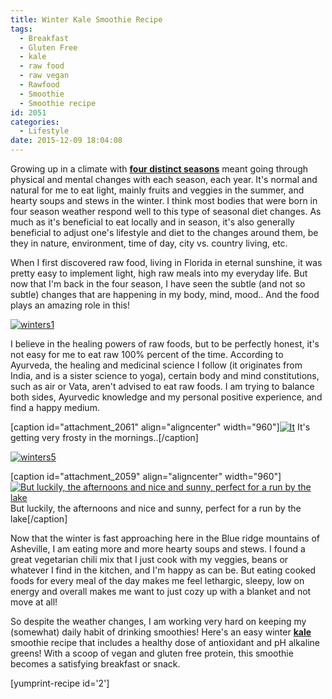 ```yaml
---
title: Winter Kale Smoothie Recipe
tags:
  - Breakfast
  - Gluten Free
  - kale
  - raw food
  - raw vegan
  - Rawfood
  - Smoothie
  - Smoothie recipe
id: 2051
categories:
  - Lifestyle
date: 2015-12-09 18:04:08
---
```


Growing up in a climate with **<span style="text-decoration: underline;">four distinct seasons</span>** meant going through physical and mental changes with each season, each year. It's normal and natural for me to eat light, mainly fruits and veggies in the summer, and hearty soups and stews in the winter. I think most bodies that were born in four season weather respond well to this type of seasonal diet changes. As much as it's beneficial to eat locally and in season, it's also generally beneficial to adjust one's lifestyle and diet to the changes around them, be they in nature, environment, time of day, city vs. country living, etc.

When I first discovered raw food, living in Florida in eternal sunshine, it was pretty easy to implement light, high raw meals into my everyday life. But now that I'm back in the four season, I have seen the subtle (and not so subtle) changes that are happening in my body, mind, mood.. And the food plays an amazing role in this!

[![winters1](http://girlintheraw.com/wp-content/uploads/2015/12/winters1-960x879.jpg)](http://girlintheraw.com/wp-content/uploads/2015/12/winters1.jpg)

I believe in the healing powers of raw foods, but to be perfectly honest, it's not easy for me to eat raw 100% percent of the time. According to Ayurveda, the healing and medicinal science I follow (it originates from India, and is a sister science to yoga), certain body and mind constitutions, such as air or Vata, aren't advised to eat raw foods. I am trying to balance both sides, Ayurvedic knowledge and my personal positive experience, and find a happy medium.

[caption id="attachment_2061" align="aligncenter" width="960"][![It](http://girlintheraw.com/wp-content/uploads/2015/12/winters4-960x960.jpg)](http://girlintheraw.com/wp-content/uploads/2015/12/winters4.jpg) It's getting very frosty in the mornings..[/caption]

[![winters5](http://girlintheraw.com/wp-content/uploads/2015/12/winters5-960x720.jpg)](http://girlintheraw.com/wp-content/uploads/2015/12/winters5.jpg)

[caption id="attachment_2059" align="aligncenter" width="960"][![But luckily, the afternoons and nice and sunny, perfect for a run by the lake](http://girlintheraw.com/wp-content/uploads/2015/12/winters6-960x720.jpg)](http://girlintheraw.com/wp-content/uploads/2015/12/winters6.jpg) But luckily, the afternoons and nice and sunny, perfect for a run by the lake[/caption]

Now that the winter is fast approaching here in the Blue ridge mountains of Asheville, I am eating more and more hearty soups and stews. I found a great vegetarian chili mix that I just cook with my veggies, beans or whatever I find in the kitchen, and I'm happy as can be. But eating cooked foods for every meal of the day makes me feel lethargic, sleepy, low on energy and overall makes me want to just cozy up with a blanket and not move at all!&nbsp;

So despite the weather changes, I am working very hard on keeping my (somewhat) daily habit of drinking smoothies! Here's an easy winter <span style="text-decoration: underline;">**kale**</span> smoothie recipe that includes a healthy dose of antioxidant and pH alkaline greens! With a scoop of vegan and gluten free protein, this smoothie becomes a satisfying breakfast or snack.

[yumprint-recipe id='2']&nbsp;
